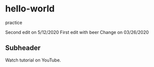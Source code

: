# hello-world
practice

Second edit on 5/12/2020
First edit with beer
Change on 03/26/2020

## Subheader

Watch tutorial on YouTube.